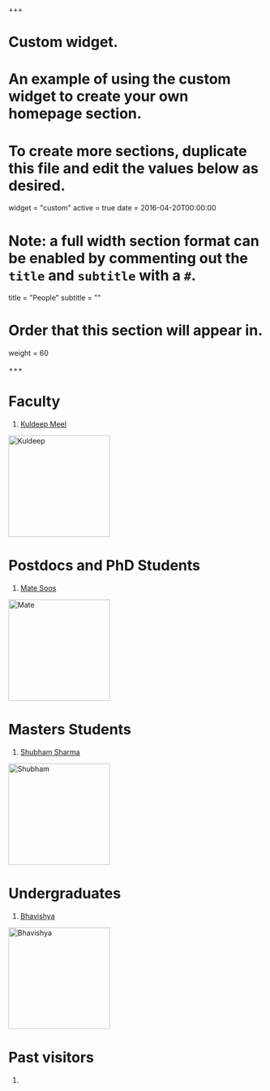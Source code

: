 +++
# Custom widget.
# An example of using the custom widget to create your own homepage section.
# To create more sections, duplicate this file and edit the values below as desired.
widget = "custom"
active = true
date = 2016-04-20T00:00:00

# Note: a full width section format can be enabled by commenting out the `title` and `subtitle` with a `#`.
title = "People"
subtitle = ""

# Order that this section will appear in.
weight = 60

+++

# **Faculty**
1. [Kuldeep Meel](http://www.comp.nus.edu.sg/~meel/)


<img src="/img/Kuldeep.jpg" alt="Kuldeep" style="width: 200px;"/>

# **Postdocs and PhD Students**
 
1. [Mate Soos](http://www.msoos.org/)

<img src="/img/Mate.jpg" alt="Mate" style="width: 200px;"/>

# **Masters Students**
1. [Shubham Sharma](https://smsharma1.github.io/)


<img src="/img/Shubham.jpg" alt="Shubham" style="width: 200px;"/>

# **Undergraduates**
1. [Bhavishya](http://home.iitk.ac.in/~bhavish/)


<img src="/img/Bhavishya.png" alt="Bhavishya" style="width: 200px;"/>


# **Past visitors**
1.



